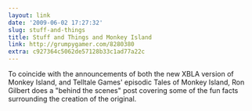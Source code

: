 ```yaml
---
layout: link
date: '2009-06-02 17:27:32'
slug: stuff-and-things
title: Stuff and Things and Monkey Island
link: http://grumpygamer.com/8280380
extra: c927364c5062de57128b33c1ad77a22c
---
```


To coincide with the announcements of both the new XBLA version of Monkey Island, and Telltale Games' episodic Tales of Monkey Island, Ron Gilbert does a "behind the scenes" post covering some of the fun facts surrounding the creation of the original.